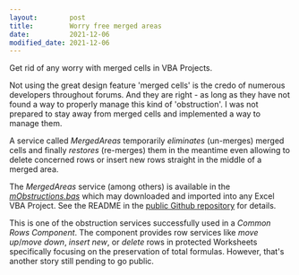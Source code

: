 ```yaml
---
layout:        post
title:         Worry free merged areas
date:          2021-12-06
modified_date: 2021-12-06
---
```

<!--more-->

Get rid of any worry with merged cells in VBA Projects.

Not using the great design feature 'merged cells' is the credo of numerous developers throughout forums. And they are right - as long as they have not found a way to properly manage this kind of 'obstruction'. I was not prepared to stay away from merged cells and implemented a way to manage them.

A service called _MergedAreas_ temporarily _eliminates_ (un-merges) merged cells and finally _restores_ (re-merges) them in the meantime even allowing to delete concerned rows or insert new rows straight in the middle of a merged area.

The _MergedAreas_ service (among others) is available in the [_mObstructions.bas_][1] which may downloaded and imported into any Excel VBA Project. See the README in the [public Github repository][2] for details.

This is one of the obstruction services successfully used in a _Common Rows Component_. The component provides row services like _move up_/_move down_, _insert new_, or _delete_ rows in protected Worksheets specifically focusing on the preservation of total formulas. However, that's another story still pending to go public.

[1]:https://gitcdn.link/repo/warbe-maker/Common-Excel-VBA-Obstructions-Services/master/source/mObstructions.bas
[2]:https://github.com/warbe-maker/Common-Excel-VBA-Obstructions-Services